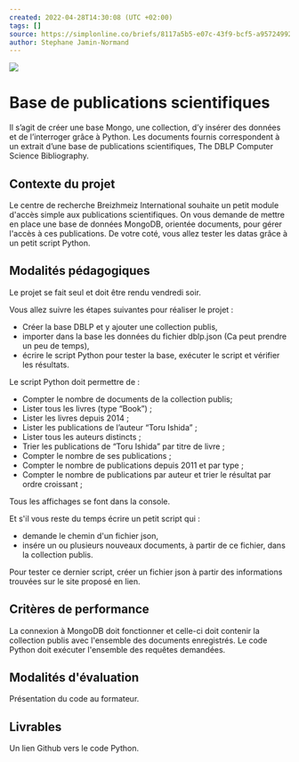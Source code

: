 ```yaml
---
created: 2022-04-28T14:30:08 (UTC +02:00)
tags: []
source: https://simplonline.co/briefs/8117a5b5-e07c-43f9-bcf5-a95724992345
author: Stephane Jamin-Normand
---
```


![](https://simplonline.co/_next/image?url=https%3A%2F%2Fsimplonline-v3-prod.s3.eu-west-3.amazonaws.com%2Fmedia%2Fimage%2Fjpg%2F4d22dd14-8988-41a9-bd16-5822893d1268.jpg&w=1280&q=75)

# Base de publications scientifiques

Il s’agit de créer une base Mongo, une collection, d’y insérer des données et de l’interroger grâce à Python.
Les documents fournis correspondent à un extrait d’une base de publications scientifiques, The DBLP Computer Science Bibliography.


## Contexte du projet

Le centre de recherche Breizhmeiz International souhaite un petit module d'accès simple aux publications scientifiques.
On vous demande de mettre en place une base de données MongoDB, orientée documents, pour gérer l'accès à ces publications.
De votre coté, vous allez tester les datas grâce à un petit script Python.


## Modalités pédagogiques

Le projet se fait seul et doit être rendu vendredi soir.

Vous allez suivre les étapes suivantes pour réaliser le projet :
- Créer la base DBLP et y ajouter une collection publis,
- importer dans la base les données du fichier dblp.json (Ca peut prendre un peu de temps),
- écrire le script Python pour tester la base, exécuter le script et vérifier les résultats.

Le script Python doit permettre de :
- Compter le nombre de documents de la collection publis;
- Lister tous les livres (type “Book”) ;
- Lister les livres depuis 2014 ;
- Lister les publications de l’auteur “Toru Ishida” ;
- Lister tous les auteurs distincts ;
- Trier les publications de “Toru Ishida” par titre de livre ;
- Compter le nombre de ses publications ;
- Compter le nombre de publications depuis 2011 et par type ;
- Compter le nombre de publications par auteur et trier le résultat par ordre croissant ;

Tous les affichages se font dans la console.

Et s'il vous reste du temps écrire un petit script qui :
- demande le chemin d'un fichier json,
- insére un ou plusieurs nouveaux documents, à partir de ce fichier, dans la collection publis.

Pour tester ce dernier script, créer un fichier json à partir des informations trouvées sur le site proposé en lien.

## Critères de performance

La connexion à MongoDB doit fonctionner et celle-ci doit contenir la collection publis avec l'ensemble des documents enregistrés.
Le code Python doit exécuter l'ensemble des requêtes demandées.

## Modalités d'évaluation

Présentation du code au formateur.

## Livrables

Un lien Github vers le code Python.
